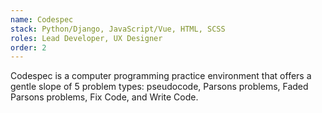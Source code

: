 ```yaml
---
name: Codespec
stack: Python/Django, JavaScript/Vue, HTML, SCSS
roles: Lead Developer, UX Designer
order: 2
---
```

Codespec is a computer programming practice environment that offers
a gentle slope of 5 problem types: pseudocode, Parsons problems,
Faded Parsons problems, Fix Code, and Write Code.
